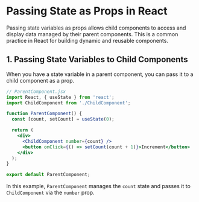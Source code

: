 # Passing State as Props in React

Passing state variables as props allows child components to access and display data managed by their parent components. This is a common practice in React for building dynamic and reusable components.


## 1. Passing State Variables to Child Components

When you have a state variable in a parent component, you can pass it to a child component as a prop.

```jsx
// ParentComponent.jsx
import React, { useState } from 'react';
import ChildComponent from './ChildComponent';

function ParentComponent() {
  const [count, setCount] = useState(0);

  return (
    <div>
      <ChildComponent number={count} />
      <button onClick={() => setCount(count + 1)}>Increment</button>
    </div>
  );
}

export default ParentComponent;
```

In this example, `ParentComponent` manages the `count` state and passes it to `ChildComponent` via the `number` prop.
